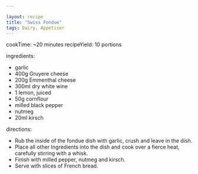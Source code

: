 ```yaml
---

layout: recipe
title: "Swiss Fondue"
tags: Dairy, Appetiser
---
```


cookTime: ~20 minutes
recipeYield: 10 portions

ingredients:
- garlic
- 400g Gruyere cheese
- 200g Emmenthal cheese
- 300ml dry white wine
- 1 lemon, juiced
- 50g cornflour
- milled black pepper
- nutmeg
- 20ml kirsch

directions:
- Rub the inside of the fondue dish with garlic, crush and leave in the dish.
- Place all other Ingredients into the dish and cook over a fierce heat, carefully stirring with a whisk.
- Finish with milled pepper, nutmeg and kirsch.
- Serve with slices of French bread.
